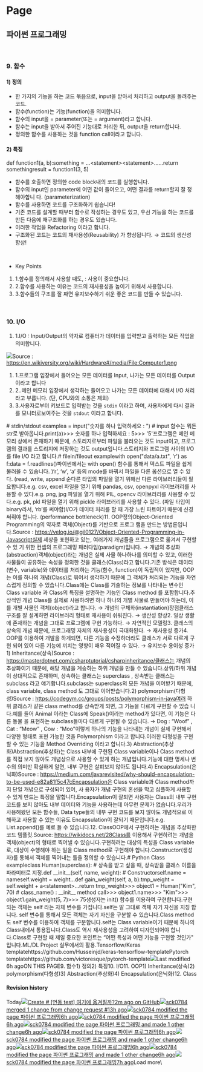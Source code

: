 # Page

## 파이썬 프로그래밍

​

### 9. 함수 <a href="#id-9" id="id-9"></a>

#### 1) 정의 <a href="#id-1" id="id-1"></a>

* 한 가지의 기능을 하는 코드 묶음으로, input을 받아서 처리하고 output을 돌려주는 코드.
* 함수(function)는 기능(function)을 의미합니다.
* 함수의 input을 = parameter(또는 = argument)라고 합니다.
* 함수는 input을 받아서 주어진 기능대로 처리한 뒤, output을 return합니다.
* 정의한 함수를 사용하는 것을 function call이라고 합니다.

#### 2) 특징 <a href="#id-2" id="id-2"></a>

def function1(a, b):something = ...\<statement>\<statement>......return somethingresult = function1(3, 5)

* 함수를 호출하면 정의한 code block내의 코드를 실행합니다.
* 함수의 input인 parameter에 어떤 값이 들어오고, 어떤 결과를 return할지 잘 정해야합니 다. (parameterization)
* 함수를 사용하면 코드를 구조화하기 쉽습니다!
* 기존 코드를 설계할 때부터 함수로 작성하는 경우도 있고, 우선 기능을 하는 코드를 만든 다음에 재구조화를 하는 경우도 있습니다.
* 이러한 작업을 Refactoring 이라고 합니다.
* 구조화된 코드는 코드의 재사용성(Reusability) 가 향상됩니다. → 코드의 생산성 향상!

​

* Key Points

1. 1.함수를 정의해서 사용할 때도, : 사용이 중요합니다.
2. 2.함수를 사용하는 이유는 코드의 재사용성을 높이기 위해서 사용합니다.
3. 3.함수들의 구조를 잘 짜면 유지보수하기 쉬운 좋은 코드를 만들 수 있습니다.

​

### 10. I/O  <a href="#id-10.-i-o" id="id-10.-i-o"></a>

1. 1.I/O : Input/Output의 약자로 컴퓨터가 데이터를 입력받고 출력하는 모든 작업을 의미합니다.

![](https://files.gitbook.com/v0/b/gitbook-x-prod.appspot.com/o/spaces%2FvnagCf7GnrTdHN7L0qZ8%2Fuploads%2FHfWbrpc4dVylE5x2qwhh%2Fimage.png?alt=media\&token=581307a7-693c-4fdc-a857-270a51eb7d8c)Source : https://en.wikiversity.org/wiki/Hardware#/media/File:Computer1.png

1. 1.프로그램 입장에서 들어오는 모든 데이터를 Input, 나가는 모든 데이터를 Output이라고 합니다
2. 2..메인 메모리 입장에서 생각하는 들어오고 나가는 모든 데이터에 대해서 I/O 처리라고 부릅니다. (단, CPU와의 소통은 제외)
3. 3.사용자로부터 키보드로 입력받는 것을 `stdin` 이라고 하며, 사용자에게 다시 결과를 모니터로보여주는 것을 `stdout` 이라고 합니다.

\# stdin/stdout examplea = input("숫자를 하나 입력하세요 : ") # input 함수는 뭐든 str로 받아옵니다.print(a)>>> 숫자를 하나 입력하세요 : 5>>> '5'프로그램은 메인 메모리 상에서 존재하기 때문에, 스토리지로부터 파일을 불러오는 것도 input이고, 프로그램의 결과를 스토리지에 저장하는 것도 output입니다.스토리지와 프로그램 사이의 I/O를 file I/O 라고 합니다.# filein/fileout examplewith open("data/a.txt", 'r') as f:data = f.readlines()파이썬에서는 with open() 함수를 통해서 텍스트 파일을 쉽게 불러올 수 있습니다. )‘r’, ‘w’, ‘a’ 등의 mode를 바꿔서 파일을 다른 옵션으로 열 수 있다. (read, write, append 순다른 타입의 파일을 열기 위해선 다른 라이브러리들이 필요합니다.e.g. csv, excel 파일을 열기 위해 pandas, csv, openpyxl 라이브러리를 사용할 수 있다.e.g. png, jpg 파일을 열기 위해 PIL, opencv 라이브러리를 사용할 수 있다.e.g. pk, pkl 파일을 열기 위해 pickle 라이브러리를 사용할 수 있다. (파일 타입이 binary라서, ‘rb’를 써야함)I/O가 데이터 처리를 할 때 가장 느린 파트이기 때문에 신경써줘야 합니다. (performance bottleneck)11. OOP정의Object-Oriented Programming의 약자로 객체(Object)를 기반으로 프로그 램을 만드는 방법론입니다.Source : https://velog.io/@gil0127/Object-Oriented-Programming-in-Javascript실제 세상을 표현하고 있는, 여러가지 개념들을 프로그램으로 옮겨서 구현할 수 있 기 위한 컨셉의 프로그래밍 패러다임(paradigm)입니다. → 개념의 추상화(abstraction)객체(object)라는 개념은 실제 사물 하나하나를 의미할 수 있고, 이러한 사물들이 공유하는 속성을 정의한 것을 클래스(Class)라고 합니다.기존 방식은 데이터(변수, variable)와 데이터를 처리하는 기능(함수, function)이 독립적이 었지만, OOP는 이를 하나의 개념(Class)로 묶어서 생각하기 때문에 그 객체가 처리되는 기능을 자연스럽게 정의할 수 있습니다.Class에는 Class를 기술하는 정보를 나타내는 변수인 Class variable 과 Class의 특징을 설명하는 기능인 Class method 를 포함합니다.추상적인 개념 Class를 실제로 사용하려면 하나 하나의 개별 사물로 만들어야 하는데, 이를 개별 사물인 객체(object)라고 합니다. → 개념의 구체화(instantiation)장점클래스 구조를 잘 설계하면 라이브러리 형태로 재사용이 쉬워진다. → 생산성 향상2. 일상 생활에 존재하는 개념을 그대로 프로그램에 구현 가능하다. → 자연적인 모델링3. 클래스의 상속의 개념 때문에, 프로그래밍 자체의 재사용성이 극대화된다. → 재사용성 증가4. OOP를 이용하여 개발을 하게되면, 다른 기능을 수정하더라도 클래스가 서로 다르게 구현 되어 있어 다른 기능에 끼치는 영향이 매우 적어질 수 있다. → 유지보수 용이성 증가1) Inheritance(상속)Source : https://masterdotnet.com/csharptutorial/csharpinheritance/클래스는 개념의 추상화이기 때문에, 해당 개념을 계승하는 하위 개념을 만들 수 있습니다.상위/하위 개념이 상대적으로 존재하며, 상속하는 클래스는 superclass , 상속받는 클래스는 subclass 라고 얘기합니다.subclass는 superclass의 모든 개념을 이어받기 때문에, class variable, class method 도 그대로 이어받습니다.2) polymorphism(다형성)Source : https://codegym.cc/groups/posts/polymorphism-in-java여러 하위 클래스가 같은 class method를 상속받게 되면, 그 기능을 다르게 구현할 수 있습 니다.예를 들어 Animal 이라는 Class에 Speak()이라는 method가 있다면, 이 기능은 다른 동물 을 표현하는 subclass들마다 다르게 구현될 수 있습니다. → Dog : “Woof” , Cat : “Meow” , Cow : “Moo”이렇게 하나의 기능을 나타내는 개념이 실제 구현해서 다양한 형태로 표현 가능한 것을 Polymorphism 이라고 합니다.이러한 다형성을 구현할 수 있는 기능을 Method Overriding 이라고 합니다.3) Abstraction(추상화)Abstraction(추상화)는 Class 내부에 구현된 Class variable이나 Class method를 직접 보지 않아도 개념상으로 사용할 수 있게 하는 개념입니다.기능에 대한 명세나 변수의 의미만 확실하게 알면, 내부 구현은 살펴보지 않아도 됩니다.4) Encapsulation(은닉화)Source : https://medium.com/javarevisited/why-should-encapsulation-to-be-used-e82a81f5c47cEncapsulation은 Class variable과 Class method까지 단일 개념으로 구성되어 있어, 사 용자가 개념 구현의 혼선을 막고 심플하게 사용할 수 있게 만드는 특징을 말합니다.Encapsulation이 잘되면 사용자는 Class의 내부 구현 코드를 보지 않아도 내부 데이터와 기능을 사용하는데 아무런 문제가 없습니다.우리가 사용해왔던 모든 함수들, Data type들의 내부 구현 코드를 보지 않아도 개념적으로 이해하고 사용할 수 있는 이유도 Encapsulation이 잘되기 때문입니다.e.g. List.append()를 예로 들 수 있습니다.12. ClassOOP에서 구현하려는 개념을 추상화한 코드 템플릿.Source: https://wikidocs.net/28Class를 이용해서 구현하려는 개념을 객체(object)의 형태로 찍어낼 수 있습니다.구현하려는 대상의 특성을 Class variable로, 대상이 수행해야 하는 일을 Class method로 구현해야 합니다.Constructor(생성자)를 통해서 객체를 찍어내는 틀을 정의할 수 있습니다.# Python Class exampleclass Human(superclass): # 상속을 받고 싶을 때, 상속받을 클래스 이름을 파라미터로 지정.def \_\_init\_\_(self, name, weight): # Constructorself.name = nameself.weight = weight...def gain\_weight(self, a, b):tmp\_weight = self.weight + a\<statement>...return tmp\_weight>>> object1 = Human("Kim", 70) # class\_name() : \_\_init\_\_ method call>>> object1.name>>> "Kim">>> object1.gain\_weight(5, 7)>>> 75생성자는 init() 함수를 이용하여 구현합니다.구현되는 객체는 self 라는 자체 변수를 가집니다.self는 말 그대로 객체 자기 자신을 지칭 합니다. self 변수를 통해서 모든 객체는 자기 자신을 구분할 수 있습니다.Class method도 self 변수를 이용하여 객체를 구분합니다.self는 Class variable이기 때문에 하나의 Class내에서 통용됩니다.Class도 역시 재사용성을 고려하여 디자인되어야 합니다.Class로 구현할 때 제일 중요한 포인트는 “어떤 특성과 어떤 기능을 구현할 것인가" 입니다.ML/DL Project 실무에서의 활용.Tensorflow/Keras templatehttps://github.com/Husseinjd/keras-tensorflow-templatePytorch templatehttps://github.com/victoresque/pytorch-template![](https://avatars.githubusercontent.com/u/157803039?v=4)Last modified 6h agoON THIS PAGE9. 함수1) 정의2) 특징10. I/O11. OOP1) Inheritance(상속)2) polymorphism(다형성)3) Abstraction(추상화)4) Encapsulation(은닉화)12. Class

#### Revision history

Today[![](https://avatars.githubusercontent.com/u/157803039?v=4)Create # \[연동 test\] 여기에 옮겨질까?2m ago on GitHub](https://app.gitbook.com/o/CNGVrK9H35CNfG7bwZDc/s/vnagCf7GnrTdHN7L0qZ8/\~/diff/\~/revisions/xgsbiFJvoejIpATBUSlR/)[![](https://avatars.githubusercontent.com/u/157803039?v=4)sck0784 merged 1 change from change request #13h ago](https://app.gitbook.com/o/CNGVrK9H35CNfG7bwZDc/s/vnagCf7GnrTdHN7L0qZ8/\~/diff/\~/revisions/FKoxsdIeZWFcWL9O4MQv/)[![](https://avatars.githubusercontent.com/u/157803039?v=4)sck0784 modified the page 파이썬 프로그래밍6h ago](https://app.gitbook.com/o/CNGVrK9H35CNfG7bwZDc/s/vnagCf7GnrTdHN7L0qZ8/\~/diff/\~/revisions/bp6or7tQvDnSePtIeQGZ/)[![](https://avatars.githubusercontent.com/u/157803039?v=4)sck0784 modified the page 파이썬 프로그래밍6h ago](https://app.gitbook.com/o/CNGVrK9H35CNfG7bwZDc/s/vnagCf7GnrTdHN7L0qZ8/\~/diff/\~/revisions/5aESeJnnElqegCKyXXJi/)[![](https://avatars.githubusercontent.com/u/157803039?v=4)sck0784 modified the page 파이썬 프로그래밍 and made 1 other change6h ago](https://app.gitbook.com/o/CNGVrK9H35CNfG7bwZDc/s/vnagCf7GnrTdHN7L0qZ8/\~/diff/\~/revisions/p5hqBG0P9DZcKWMAsJl9/)[![](https://avatars.githubusercontent.com/u/157803039?v=4)sck0784 modified the page 파이썬 프로그래밍6h ago](https://app.gitbook.com/o/CNGVrK9H35CNfG7bwZDc/s/vnagCf7GnrTdHN7L0qZ8/\~/diff/\~/revisions/UuBUOlcWFmh0ZBvzWHz6/)[![](https://avatars.githubusercontent.com/u/157803039?v=4)sck0784 modified the page 파이썬 프로그래밍 and made 1 other change6h ago](https://app.gitbook.com/o/CNGVrK9H35CNfG7bwZDc/s/vnagCf7GnrTdHN7L0qZ8/\~/diff/\~/revisions/IqFELpIC32LYD12Pb2lx/)[![](https://avatars.githubusercontent.com/u/157803039?v=4)sck0784 modified the page 파이썬 프로그래밍6h ago](https://app.gitbook.com/o/CNGVrK9H35CNfG7bwZDc/s/vnagCf7GnrTdHN7L0qZ8/\~/diff/\~/revisions/u69v3ozbx5gkhu4HPwhX/)[![](https://avatars.githubusercontent.com/u/157803039?v=4)sck0784 modified the page 파이썬 프로그래밍 and made 1 other change6h ago](https://app.gitbook.com/o/CNGVrK9H35CNfG7bwZDc/s/vnagCf7GnrTdHN7L0qZ8/\~/diff/\~/revisions/5j6RNsV5P6yvSN9BUSIO/)[![](https://avatars.githubusercontent.com/u/157803039?v=4)sck0784 modified the page 파이썬 프로그래밍7h ago](https://app.gitbook.com/o/CNGVrK9H35CNfG7bwZDc/s/vnagCf7GnrTdHN7L0qZ8/\~/diff/\~/revisions/hAZeGe8hP9qDxIjLSfAJ/)Load more\
